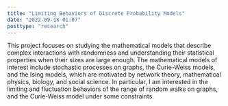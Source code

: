 ```yaml
---
title: "Limiting Behaviors of Discrete Probability Models"
date: "2022-09-18 01:07"
posttype: "research"
---
```


This project focuses on studying the mathematical models that describe complex interactions with randomness and understanding their statistical properties when their sizes are large enough. The mathematical models of interest include stochastic processes on graphs, the Curie-Weiss models, and the Ising models, which are motivated by network theory, mathematical physics, biology, and social science. In particular, I am interested in the limiting and fluctuation behaviors of the range of random walks on graphs, and the Curie-Weiss model under some constraints.

